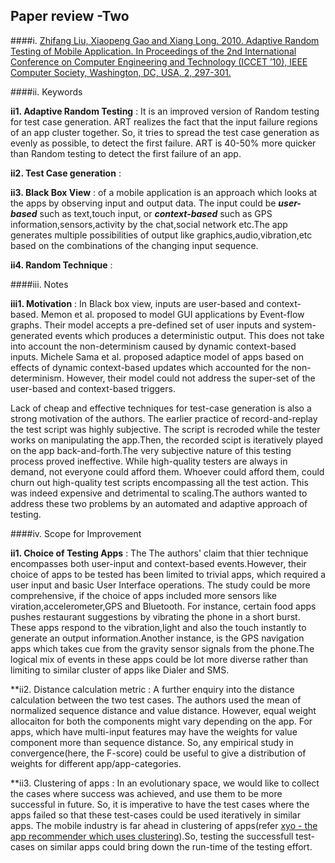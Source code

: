 ## Paper review -Two
####i. [Zhifang Liu, Xiaopeng Gao and Xiang Long. 2010. Adaptive Random Testing of Mobile Application. In Proceedings of the 2nd International Conference on Computer Engineering and Technology (ICCET ’10), IEEE Computer Society, Washington, DC, USA, 2, 297-301.](http://ieeexplore.ieee.org/stamp/stamp.jsp?tp=&arnumber=5485442)

####ii. Keywords

**ii1. Adaptive Random Testing** : It is an improved version of Random testing for test case generation. ART realizes the fact that the input failure regions of an app cluster together. So, it tries to spread the test case generation as evenly as possible, to detect the first failure. ART is 40-50% more quicker than Random testing to detect the first failure of an app.

**ii2. Test Case generation** : 

**ii3. Black Box View** : of a mobile application is an approach which looks at the apps by observing input and output data. The input could be ***user-based*** such as text,touch input, or ***context-based*** such as GPS information,sensors,activity by the chat,social network etc.The app generates multiple possibilities of output like graphics,audio,vibration,etc based on the combinations of the changing input sequence.

**ii4. Random Technique** : 

####iii. Notes

**iii1. Motivation** : 
In Black box view, inputs are user-based and context-based. Memon et al. proposed to model GUI applications by Event-flow graphs. Their model accepts a pre-defined set of user inputs and system-generated events which produces a deterministic output. This does not take into account the non-determinism caused by dynamic context-based inputs. Michele Sama et al. proposed adaptice model of apps based on effects of dynamic context-based updates which accounted for the non-determinism. However, their model could not address the super-set of the user-based and context-based triggers.

Lack of cheap and effective techniques for test-case generation is also a strong motivation of the authors. The earlier practice of record-and-replay the test script was highly subjective. The script is recroded while the tester works on manipulating the app.Then, the recorded scipt is iteratively played on the app back-and-forth.The very subjective nature of this testing process proved ineffective. While high-quality testers are always in demand, not everyone could afford them. Whoever could afford them, could churn out high-quality test scripts encompassing all the test action. This was indeed expensive and detrimental to scaling.The authors wanted to address these two problems by an automated and adaptive approach of testing.

####iv. Scope for Improvement

**ii1. Choice of  Testing Apps** : The The authors' claim that thier technique encompasses both user-input and context-based events.However, their choice of apps to be tested has been limited to trivial apps, which required a user input and basic User Interface operations. The study could be more comprehensive, if the choice of apps included more sensors like viration,accelerometer,GPS and Bluetooth. For instance, certain food apps pushes restaurant suggestions by vibrating the phone in a short burst. These apps respond to the vibration,light and also the touch instantly to generate an output information.Another instance, is the GPS navigation apps which takes cue from the gravity sensor signals from the phone.The logical mix of events in these apps could be lot more diverse rather than limiting to similar cluster of apps like Dialer and SMS. 

**ii2. Distance calculation metric : A further enquiry into the distance calculation between the two test cases. The authors used the mean of normalized sequence distance and value distance. However, equal weight allocaiton for both the components might vary depending on the app. For apps, which have multi-input features may have the weights for value component more than sequence distance. So, any empirical study in convergence(here, the F-score) could be useful to give a distribution of weights for different app/app-categories.

**ii3. Clustering of apps : In an evolutionary space, we would like to collect the cases where success was achieved, and use them to be more successful in future. So, it is imperative to have the test cases where the apps failed so that these test-cases could be used iteratively in similar apps. The mobile industry is far ahead in clustering of apps(refer [xyo - the app recommender which uses clustering](https://play.google.com/store/apps/details?id=net.xyo.app.search&hl=en)).So, testing the successfull test-cases on similar apps could bring down the run-time of the testing effort.





